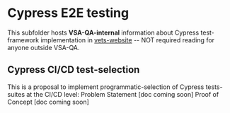# Cypress E2E testing

This subfolder hosts **VSA-QA-internal** information about Cypress test-framework implementation in [vets-website](https://github.com/department-of-veterans-affairs/vets-website) -- NOT required reading for anyone outside VSA-QA.

## Cypress CI/CD test-selection

This is a proposal to implement programmatic-selection of Cypress tests-suites at the CI/CD level:
Problem Statement [doc coming soon]
Proof of Concept [doc coming soon]
